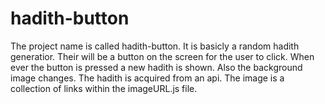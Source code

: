 # hadith-button
The project name is called hadith-button. It is basicly a random hadith generatior. Their will be a button on the screen for the user to click. When ever the button is pressed a new hadith is shown. Also the background image changes. The hadith is acquired from an api. The image is a collection of links within the imageURL.js file.
